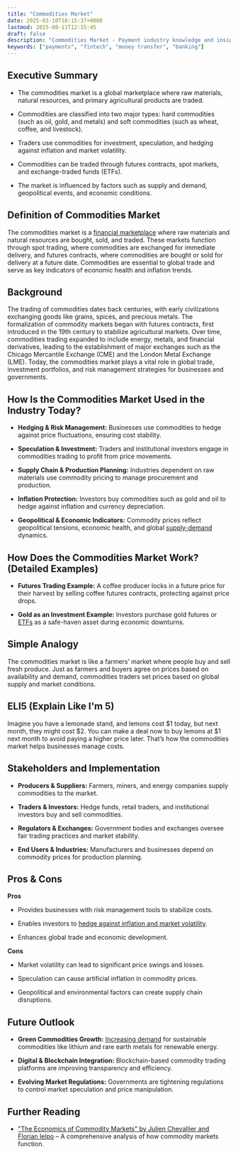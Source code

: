 ```yaml
---
title: "Commodities Market"
date: 2025-03-10T10:15:37+0000
lastmod: 2025-08-11T12:15:45
draft: false
description: "Commodities Market - Payment industry knowledge and insights"
keywords: ["payments", "fintech", "money transfer", "banking"]
---
```


## Executive Summary

- The commodities market is a global marketplace where raw materials, natural resources, and primary agricultural products are traded.

- Commodities are classified into two major types: hard commodities (such as oil, gold, and metals) and soft commodities (such as wheat, coffee, and livestock).

- Traders use commodities for investment, speculation, and hedging against inflation and market volatility.

- Commodities can be traded through futures contracts, spot markets, and exchange-traded funds (ETFs).

- The market is influenced by factors such as supply and demand, geopolitical events, and economic conditions.

## Definition of Commodities Market

The commodities market is a [financial marketplace](https://faisalkhanllc.xyz/resources/payments-wiki/f/financial-markets/) where raw materials and natural resources are bought, sold, and traded. These markets function through spot trading, where commodities are exchanged for immediate delivery, and futures contracts, where commodities are bought or sold for delivery at a future date. Commodities are essential to global trade and serve as key indicators of economic health and inflation trends.

## Background

The trading of commodities dates back centuries, with early civilizations exchanging goods like grains, spices, and precious metals. The formalization of commodity markets began with futures contracts, first introduced in the 19th century to stabilize agricultural markets. Over time, commodities trading expanded to include energy, metals, and financial derivatives, leading to the establishment of major exchanges such as the Chicago Mercantile Exchange (CME) and the London Metal Exchange (LME). Today, the commodities market plays a vital role in global trade, investment portfolios, and risk management strategies for businesses and governments.

## How Is the Commodities Market Used in the Industry Today?

- **Hedging & Risk Management:** Businesses use commodities to hedge against price fluctuations, ensuring cost stability.

- **Speculation & Investment:** Traders and institutional investors engage in commodities trading to profit from price movements.

- **Supply Chain & Production Planning:** Industries dependent on raw materials use commodity pricing to manage procurement and production.

- **Inflation Protection:** Investors buy commodities such as gold and oil to hedge against inflation and currency depreciation.

- **Geopolitical & Economic Indicators:** Commodity prices reflect geopolitical tensions, economic health, and global [supply-demand](https://faisalkhanllc.xyz/resources/payments-wiki/i/inelastic-supply/) dynamics.

## How Does the Commodities Market Work? (Detailed Examples)

- **Futures Trading Example:** A coffee producer locks in a future price for their harvest by selling coffee futures contracts, protecting against price drops.

- **Gold as an Investment Example:** Investors purchase gold futures or [ETFs](https://faisalkhanllc.xyz/resources/payments-wiki/e/exchange-traded-funds-etf/) as a safe-haven asset during economic downturns.

## Simple Analogy

The commodities market is like a farmers’ market where people buy and sell fresh produce. Just as farmers and buyers agree on prices based on availability and demand, commodities traders set prices based on global supply and market conditions.

## ELI5 (Explain Like I'm 5)

Imagine you have a lemonade stand, and lemons cost $1 today, but next month, they might cost $2. You can make a deal now to buy lemons at $1 next month to avoid paying a higher price later. That’s how the commodities market helps businesses manage costs.

## Stakeholders and Implementation

- **Producers & Suppliers:** Farmers, miners, and energy companies supply commodities to the market.

- **Traders & Investors:** Hedge funds, retail traders, and institutional investors buy and sell commodities.

- **Regulators & Exchanges:** Government bodies and exchanges oversee fair trading practices and market stability.

- **End Users & Industries:** Manufacturers and businesses depend on commodity prices for production planning.

## Pros & Cons

**Pros**

- Provides businesses with risk management tools to stabilize costs.

- Enables investors to [hedge against inflation and market volatility](https://faisalkhanllc.xyz/resources/payments-wiki/h/hedge-fund/).

- Enhances global trade and economic development.

**Cons**

- Market volatility can lead to significant price swings and losses.

- Speculation can cause artificial inflation in commodity prices.

- Geopolitical and environmental factors can create supply chain disruptions.

## Future Outlook

- **Green Commodities Growth:** [Increasing demand](https://faisalkhanllc.xyz/resources/payments-wiki/i/inelastic-demand/) for sustainable commodities like lithium and rare earth metals for renewable energy.

- **Digital & Blockchain Integration:** Blockchain-based commodity trading platforms are improving transparency and efficiency.

- **Evolving Market Regulations:** Governments are tightening regulations to control market speculation and price manipulation.

## Further Reading

- ["The Economics of Commodity Markets" by Julien Chevallier and Florian Ielpo](https://booksplea.se/the-economics-of-commodity-markets-by-julien-chevallier/) – A comprehensive analysis of how commodity markets function.